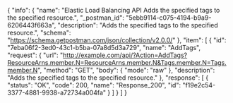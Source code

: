 {
  "info": {
    "name": "Elastic Load Balancing API Adds the specified tags to the specified resource.",
    "_postman_id": "5ebb9114-c075-4194-b9a9-6206443f663a",
    "description": "Adds the specified tags to the specified resource.",
    "schema": "https://schema.getpostman.com/json/collection/v2.0.0/"
  },
  "item": [
    {
      "id": "7eba06f2-3ed0-43c1-b5ba-07a8d5d3a729",
      "name": "AddTags",
      "request": {
        "url": "http://example.com/api/?Action=AddTags?ResourceArns.member.N=ResourceArns.member.N&Tags.member.N=Tags.member.N",
        "method": "GET",
        "body": {
          "mode": "raw"
        },
        "description": "Adds the specified tags to the specified resource."
      },
      "response": [
        {
          "status": "OK",
          "code": 200,
          "name": "Response_200",
          "id": "f19e2c54-3377-4881-9938-a72734a004fa"
        }
      ]
    }
  ]
}